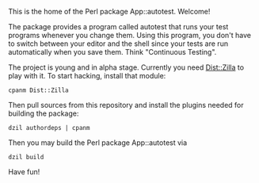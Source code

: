 This is the home of the Perl package App::autotest. Welcome!

The package provides a program called autotest that runs your test
programs whenever you change them. Using this program, you don't have
to switch between your editor and the shell since your tests are run
automatically when you save them. Think "Continuous Testing".

The project is young and in alpha stage. Currently you need
[Dist::Zilla](http://dzil.org) to play with it. To start hacking,
install that module:

    cpanm Dist::Zilla
  
Then pull sources from this repository and install the plugins needed for
building the package:

    dzil authordeps | cpanm
  
Then you may build the Perl package App::autotest via

    dzil build

Have fun!
